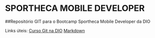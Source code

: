 # SPORTHECA MOBILE DEVELOPER

##Repositório GIT para o Bootcamp Sportheca Mobile Developer da DIO

Links úteis:
[Curso Git na DIO](https://web.dio.me/course/introducao-ao-git-e-ao-github/learning/75b9fe49-6ed4-4480-83a7-7e37fc356aa9)
[Markdown](https://docs.github.com/pt/github/writing-on-github/getting-started-with-writing-and-formatting-on-github/basic-writing-and-formatting-syntax)

